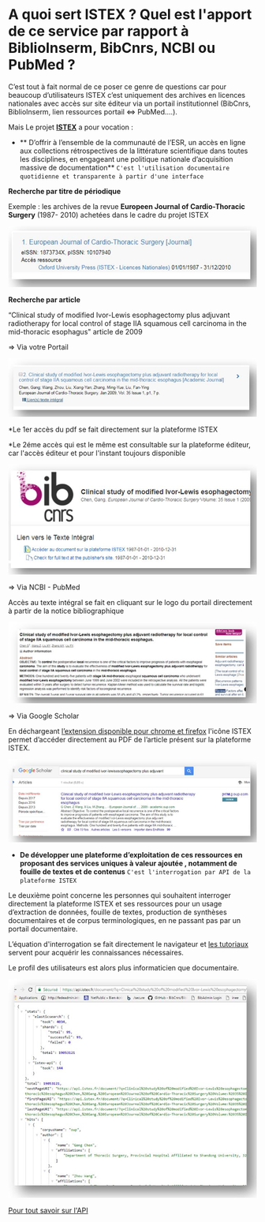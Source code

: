 # A quoi sert ISTEX ? Quel est l'apport de ce service par rapport à BiblioInserm, BibCnrs, NCBI ou PubMed ?


C’est tout à fait normal de ce poser ce genre de questions car pour beaucoup d’utilisateurs ISTEX c’est uniquement des archives en licences nationales avec accès sur  site éditeur via un portail institutionnel (BibCnrs, BiblioInserm, lien ressources portail <=> PubMed....).
 
Mais Le projet **[ISTEX](https://www.istex.fr/ )** a pour vocation :
 
- ** D’offrir à l’ensemble de la communauté de l’ESR, un accès en ligne aux collections rétrospectives de la littérature scientifique dans toutes les disciplines, en engageant une politique nationale d’acquisition massive de documentation** 
 `C'est l'utilisation documentaire quotidienne et transparente à partir d'une interface` 




 

**Recherche par titre de périodique**

Exemple : les archives de la revue **Europeen Journal of Cardio-Thoracic Surgery** (1987- 2010) achetées dans le cadre du projet ISTEX 


![ recherchepartitrefac1](img/fac1.JPG)
 
 

**Recherche par article**


 
“Clinical study of modified Ivor-Lewis esophagectomy plus adjuvant radiotherapy for local control of stage IIA squamous cell carcinoma in the mid-thoracic esophagus" 
 article de 2009


=> Via votre Portail


![ recherchepararticlefac2](img/fac2.JPG)

 
 
 *Le 1er accès du pdf se fait directement sur la plateforme ISTEX

 *Le 2éme accès qui est le même est consultable sur la plateforme éditeur, car l'accès éditeur et pour l'instant toujours disponible



![ recherchepararticlefac3](img/fac3.JPG)
 

=> Via NCBI - PubMed 


Accès au texte intégral se fait en cliquant sur le logo du portail directement à partir de la notice bibliographique 



![ rechercheparpubmedfac4](img/fac4.JPG)


=> Via Google Scholar

 
En déchargeant [l’extension disponible pour chrome et firefox](https://addons.istex.fr/) l'icône ISTEX permet d’accéder directement au PDF de l’article présent sur la plateforme ISTEX.


![ googlescholarfac5](img/fac5.JPG)

 
 - **De développer une plateforme d’exploitation de ces ressources en proposant des services uniques à valeur ajoutée , notamment de fouille de textes et de contenus**
 `C'est l'interrogation par API de la plateforme ISTEX`



Le deuxième point concerne les personnes qui souhaitent interroger directement la plateforme ISTEX et ses ressources pour un usage d’extraction de données, fouille de textes, production de synthèses documentaires et de corpus terminologiques, en ne passant pas par un portail documentaire.
 
L’équation d'interrogation se fait directement le navigateur et [les tutoriaux](http://www.inist.fr/?Tutoriels-Interrogation-de-l-API&lang=fr) servent pour acquérir les connaissances nécessaires.


Le profil des utilisateurs est alors plus informaticien que documentaire.
 

 ![equationapifac6](img/fac6.JPG)

[Pour tout savoir sur l'API](https://api.istex.fr/documentation/)

  








